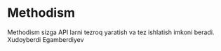 # Methodism
Methodism sizga API larni tezroq yaratish va tez ishlatish imkoni beradi. Xudoyberdi Egamberdiyev 
